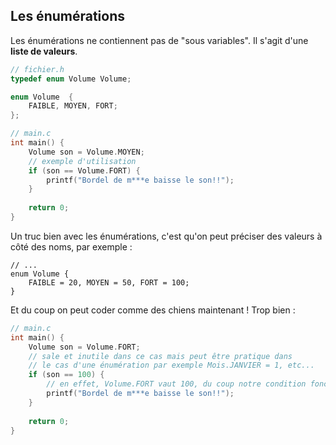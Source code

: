 Les énumérations
------------

Les énumérations ne contiennent pas de "sous variables". Il s'agit d'une **liste de valeurs**.

```c
// fichier.h
typedef enum Volume Volume;

enum Volume  {
	FAIBLE, MOYEN, FORT;
};
```

```c
// main.c
int main() {
	Volume son = Volume.MOYEN;
	// exemple d'utilisation
	if (son == Volume.FORT) {
		printf("Bordel de m***e baisse le son!!");
	}
	
	return 0;
}
```

Un truc bien avec les énumérations, c'est qu'on peut préciser des valeurs à côté des noms, par exemple :
```
// ...
enum Volume {
	FAIBLE = 20, MOYEN = 50, FORT = 100;
}
```

Et du coup on peut coder comme des chiens maintenant ! Trop bien :

```c
// main.c
int main() {
	Volume son = Volume.FORT;
	// sale et inutile dans ce cas mais peut être pratique dans
	// le cas d'une énumération par exemple Mois.JANVIER = 1, etc...
	if (son == 100) {
		// en effet, Volume.FORT vaut 100, du coup notre condition fonctionne !
		printf("Bordel de m***e baisse le son!!");
	}
	
	return 0;
}
```

